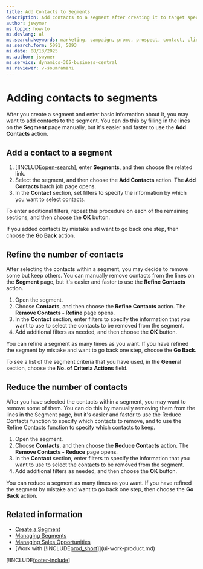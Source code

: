 ```yaml
---
title: Add Contacts to Segments
description: Add contacts to a segment after creating it to target specific customers or clients as part of a marketing campaign.
author: jswymer
ms.topic: how-to
ms.devlang: al
ms.search.keywords: marketing, campaign, promo, prospect, contact, client, customer
ms.search.form: 5091, 5093
ms.date: 08/13/2025
ms.author: jswymer
ms.service: dynamics-365-business-central
ms.reviewer: v-soumramani
---
```


# Adding contacts to segments

After you create a segment and enter basic information about it, you may want to add contacts to the segment. You can do this by filling in the lines on the **Segment** page manually, but it's easier and faster to use the **Add Contacts** action.

## Add a contact to a segment

1. [!INCLUDE[open-search](includes/open-search.md)], enter **Segments**, and then choose the related link.  
2. Select the segment, and then choose the **Add Contacts** action. The **Add Contacts** batch job page opens.
3. In the **Contact** section, set filters to specify the information by which you want to select contacts.

To enter additional filters, repeat this procedure on each of the remaining sections, and then choose the **OK** button.

If you added contacts by mistake and want to go back one step, then choose the **Go Back** action.

## Refine the number of contacts

After selecting the contacts within a segment, you may decide to remove some but keep others. You can manually remove contacts from the lines on the **Segment** page, but it's easier and faster to use the **Refine Contacts** action.

1. Open the segment.
2. Choose **Contacts**, and then choose the **Refine Contacts** action. The **Remove Contacts - Refine** page opens.
3. In the **Contact** section, enter filters to specify the information that you want to use to select the contacts to be removed from the segment.
4. Add additional filters as needed, and then choose the **OK** button.

You can refine a segment as many times as you want. If you have refined the segment by mistake and want to go back one step, choose the **Go Back**.

To see a list of the segment criteria that you have used, in the **General** section, choose the **No. of Criteria Actions** field.

## Reduce the number of contacts

After you have selected the contacts within a segment, you may want to remove some of them. You can do this by manually removing them from the lines in the Segment page, but it's easier and faster to use the Reduce Contacts function to specify which contacts to remove, and to use the Refine Contacts function to specify which contacts to keep.

1. Open the segment.
2. Choose **Contacts**, and then choose the **Reduce Contacts** action. The **Remove Contacts - Reduce** page opens.
3. In the **Contact** section, enter filters to specify the information that you want to use to select the contacts to be removed from the segment.
4. Add additional filters as needed, and then choose the **OK** button.

You can reduce a segment as many times as you want. If you have refined the segment by mistake and want to go back one step, then choose the **Go Back** action.

## Related information

- [Create a Segment](marketing-how-create-segment.md)
- [Managing Segments](marketing-segments.md)  
- [Managing Sales Opportunities](marketing-manage-sales-opportunities.md)  
- [Work with [!INCLUDE[prod_short](includes/prod_short.md)]](ui-work-product.md)  

[!INCLUDE[footer-include](includes/footer-banner.md)]
